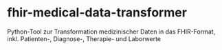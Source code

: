 # fhir-medical-data-transformer
Python-Tool zur Transformation medizinischer Daten in das FHIR-Format, inkl. Patienten-, Diagnose-, Therapie- und Laborwerte

